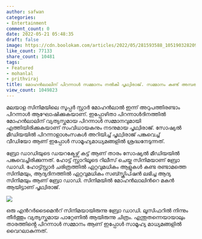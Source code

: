 ```yaml
---
author: safwan
categories:
- Entertainment
comment_count: 0
date: 2022-05-21 05:48:35
draft: false
image: https://cdn.boolokam.com/articles/2022/05/281593588_1051903282092324_1557454171376384167_n-1024x576.jpg
like_count: 77133
share_count: 10481
tags:
- Featured
- mohanlal
- prithviraj
title: മോഹൻലാലിന് പിറന്നാൾ സമ്മാനം നൽകി പൃഥ്വിരാജ്. സമ്മാനം കണ്ട് അമ്പരന്ന് ആരാധകർ.
view_count: 1049823
---
```


മലയാള സിനിമയിലെ സൂപ്പർ സ്റ്റാർ മോഹൻലാൽ ഇന്ന് അറുപത്തിരണ്ടാം പിറന്നാൾ ആഘോഷിക്കുകയാണ്. ഇപ്പോഴിതാ പിറന്നാൾദിനത്തിൽ മോഹൻലാലിന് വ്യത്യസ്തമായ പിറന്നാൾ സമ്മാനവുമായി എത്തിയിരിക്കുകയാണ് സംവിധായകനും നടനുമായ പൃഥ്വിരാജ്. സോഷ്യൽ മീഡിയയിൽ പിറന്നാളാശംസകൾ അറിയിച്ച് പൃഥ്വിരാജ് പങ്കുവെച്ച്  
വീഡിയോ ആണ് ഇപ്പോൾ സാമൂഹ്യമാധ്യമങ്ങളിൽ ശ്രദ്ധനേടുന്നത്.

  
  
  
ബ്രോ ഡാഡിയുടെ ഡയറക്ടേഴ്സ് കട്ട് ആണ് താരം സോഷ്യൽ മീഡിയയിൽ പങ്കുവെച്ചിരിക്കുന്നത്. ഹോട്ട് സ്റ്റാറിലൂടെ റിലീസ് ചെയ്ത സിനിമയാണ് ബ്രോ ഡാഡി. ഹോട്ട്സ്റ്റാർ ചരിത്രത്തിൽ ഏറ്റവുമധികം ആളുകൾ കണ്ട രണ്ടാമത്തെ സിനിമയും, ആദ്യദിനത്തിൽ ഏറ്റവുമധികം സബ്സ്ക്രിപ്ഷൻ ലഭിച്ച ആദ്യ സിനിമയും ആണ് ബ്രോ ഡാഡി. സിനിമയിൽ മോഹൻലാലിൻറെ മകൻ ആയിട്ടാണ് പൃഥ്വിരാജ്.

![](https://cdn.boolokam.com/articles/2022/05/281593588_1051903282092324_1557454171376384167_n-1024x576.jpg)

  
  
ഒരു എൻറർടൈമെൻറ് സിനിമയായിരുന്നു ബ്രോ ഡാഡി. ലൂസിഫറിൽ നിന്നും തീർത്തും വ്യത്യസ്തമായ പാറ്റേണിൽ ആയിരുന്നു ചിത്രം. എന്തുതന്നെയായാലും താരത്തിൻ്റെ പിറന്നാൾ സമ്മാനം ആണ് ഇപ്പോൾ സാമൂഹ്യ മാധ്യമങ്ങളിൽ വൈറലാകുന്നത്.